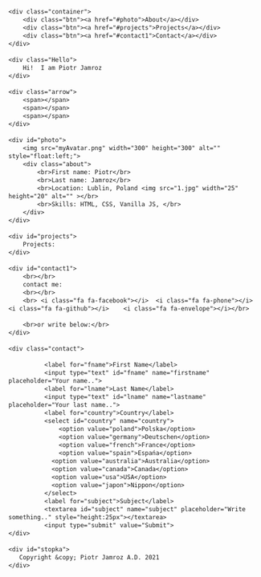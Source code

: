 <!DOCTYPE html>
<html lang="en">
<head>
    <meta charset="UTF-8"></meta>
    <meta name="viewport" content="width=device-width, initial-scale =1.0"></meta>
    <meta http-equiv="X-UA-Compatible" content="ie=edge"></meta>
    <tittle></tittle>
    <link rel="stylesheet" href="style.css"></link>    
    <link href="https://maxcdn.bootstrapcdn.com/font-awesome/4.7.0/css/font-awesome.min.css" rel="stylesheet" integrity="sha384-wvfXpqpZZVQGK6TAh5PVlGOfQNHSoD2xbE+QkPxCAFlNEevoEH3Sl0sibVcOQVnN" crossorigin="anonymous">
</head>
<body>
    <canvas id="canvas1"></canvas>
    <script src="script.js"></script>

    <div class="container">
        <div class="btn"><a href="#photo">About</a></div>
        <div class="btn"><a href="#projects">Projects</a></div>
        <div class="btn"><a href="#contact1">Contact</a></div>
    </div>

    <div class="Hello">
        Hi!  I am Piotr Jamroz
    </div>

    <div class="arrow">
        <span></span>
        <span></span>
        <span></span>
    </div>

    <div id="photo">
        <img src="myAvatar.png" width="300" height="300" alt="" style="float:left;">
        <div class="about">
            <br>First name: Piotr</br>
            <br>Last name: Jamroz</br>
            <br>Location: Lublin, Poland <img src="1.jpg" width="25" height="20" alt="" ></br>
            <br>Skills: HTML, CSS, Vanilla JS, </br>
        </div>
    </div>

    <div id="projects">
        Projects:
    </div>

    <div id="contact1">
        <br></br>
        contact me:
        <br></br>
        <br> <i class="fa fa-facebook"></i>  <i class="fa fa-phone"></i>  <i class="fa fa-github"></i>    <i class="fa fa-envelope"></i></br>
    
        <br>or write below:</br>
    </div>

    <div class="contact">
            
              <label for="fname">First Name</label>
              <input type="text" id="fname" name="firstname" placeholder="Your name..">
              <label for="lname">Last Name</label>
              <input type="text" id="lname" name="lastname" placeholder="Your last name..">
              <label for="country">Country</label>
              <select id="country" name="country">
                  <option value="poland">Polska</option>
                  <option value="germany">Deutschen</option>
                  <option value="french">France</option>
                  <option value="spain">Espańa</option>
                <option value="australia">Australia</option>
                <option value="canada">Canada</option>
                <option value="usa">USA</option>
                <option value="japon">Nippon</option>
              </select>
              <label for="subject">Subject</label>
              <textarea id="subject" name="subject" placeholder="Write something.." style="height:25px"></textarea>
              <input type="submit" value="Submit">
    </div>

    <div id="stopka">
       Copyright &copy; Piotr Jamroz A.D. 2021 
    </div>

   

    
</body>    
</html>
